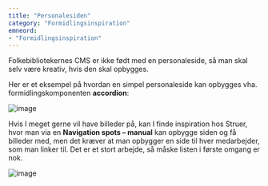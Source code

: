 ```yaml
---
title: "Personalesiden"
category: "Formidlingsinspiration"
emneord:
- "Formidlingsinspiration"
---
```

Folkebibliotekernes CMS er ikke født med en personaleside, så man skal selv være kreativ, hvis den skal opbygges. 

Her er et eksempel på hvordan en simpel personaleside kan opbygges vha. formidlingskomponenten **accordion**: 

![image](https://github.com/danskernesdigitalebibliotek/folkebibliotekernes_cms_manual/assets/1641342/2754a35e-978a-4816-be19-1acb0c6bb197)

Hvis I meget gerne vil have billeder på, kan I finde inspiration hos Struer, hvor man via en **Navigation spots – manual** kan opbygge siden og få billeder med, men det kræver at man opbygger en side til hver medarbejder, som man linker til. Det er et stort arbejde, så måske listen i første omgang er nok.

![image](https://github.com/danskernesdigitalebibliotek/folkebibliotekernes_cms_manual/assets/1641342/5e0da0ec-9b20-4ff9-bca7-a5967d4146a1)




